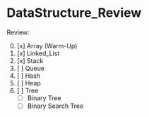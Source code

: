 # DataStructure_Review

Review:

0. [x] Array (Warm-Up)
1. [x] Linked_List
2. [x] Stack
3. [ ] Queue
4. [ ] Hash
5. [ ] Heap
6. [ ] Tree
   - [ ] Binary Tree
   - [ ] Binary Search Tree 
